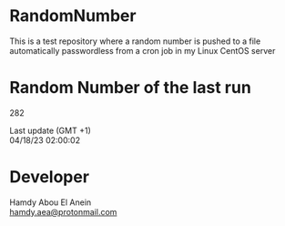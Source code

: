 # RandomNumber    
This is a test repository where a random number is pushed to a file automatically passwordless from a cron job in my Linux CentOS server    
# Random Number of the last run   
282
      
Last update (GMT +1)    
04/18/23 02:00:02
# Developer    
Hamdy Abou El Anein   
hamdy.aea@protonmail.com
